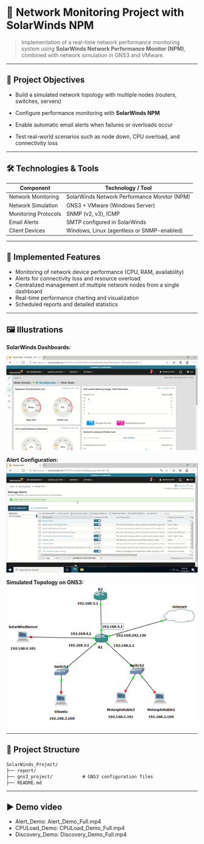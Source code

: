 # 📡 Network Monitoring Project with SolarWinds NPM

> Implementation of a real-time network performance monitoring system using **SolarWinds Network Performance Monitor (NPM)**, combined with network simulation in GNS3 and VMware.

---

## 🎯 Project Objectives

- Build a simulated network topology with multiple nodes (routers, switches, servers)

- Configure performance monitoring with **SolarWinds NPM**

- Enable automatic email alerts when failures or overloads occur

- Test real-world scenarios such as node down, CPU overload, and connectivity loss

---

## 🛠 Technologies & Tools

| Component        | Technology / Tool             |
|------------------|-------------------------------|
| Network Monitoring    | SolarWinds Network Performance Monitor (NPM) |
| Network Simulation    | GNS3 + VMware (Windows Server) |
| Monitoring Protocols| SNMP (v2, v3), ICMP          |
| Email Alerts   | SMTP configured in SolarWinds |
| Client Devices | Windows, Linux (agentless or SNMP-enabled) |

---

## 🧪 Implemented Features

- Monitoring of network device performance (CPU, RAM, availability)
- Alerts for connectivity loss and resource overload
- Centralized management of multiple network nodes from a single dashboard
- Real-time performance charting and visualization
- Scheduled reports and detailed statistics

---

## 🖼️ Illustrations

<p align="">
  <strong>SolarWinds Dashboards:</strong><br>

  ![DB](https://github.com/MHabc/solarwinds-network-monitoring/blob/master/Picture2.png)

  <strong>Alert Configuration:</strong><br>
  ![alert](https://github.com/MHabc/solarwinds-network-monitoring/blob/master/Picture3.png)

  <strong>Simulated Topology on GNS3:</strong><br>
  ![topology](https://github.com/MHabc/solarwinds-network-monitoring/blob/master/Picture1.png)
</p>

---

## 📁 Project Structure

```
SolarWinds_Project/
├── report/
├── gns3_project/           # GNS3 configuration files
├── README.md
```

---


## ▶️ Demo video 
* Alert_Demo: Alert_Demo_Full.mp4
* CPULoad_Demo: CPULoad_Demo_Full.mp4
* Discovery_Demo: Discovery_Demo_Full.mp4 

